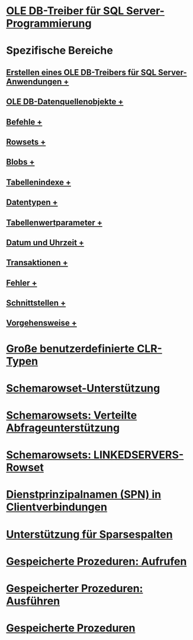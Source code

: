 # [OLE DB-Treiber für SQL Server-Programmierung](oledb-driver-for-sql-server-programming.md)

# Spezifische Bereiche
## [Erstellen eines OLE DB-Treibers für SQL Server-Anwendungen +](../../oledb/ole-db-driver/creating-a-oledb-driver-for-sql-server-application.md)
## [OLE DB-Datenquellenobjekte +](../../oledb/ole-db-data-source-objects/data-source-objects-ole-db.md)
## [Befehle +](../../oledb/ole-db-commands/commands.md)
## [Rowsets +](../../oledb/ole-db-rowsets/rowsets.md)
## [Blobs +](../../oledb/ole-db-blobs/blobs-and-ole-objects.md)
## [Tabellenindexe +](../../oledb/ole-db-tables-indexes/tables-and-indexes.md)
## [Datentypen +](../../oledb/ole-db-data-types/data-types-ole-db.md)
## [Tabellenwertparameter +](../../oledb/ole-db-table-valued-parameters/table-valued-parameters-ole-db.md)
## [Datum und Uhrzeit +](../../oledb/ole-db-date-time/date-and-time-improvements-ole-db.md)
## [Transaktionen +](../../oledb/ole-db-transactions/transactions.md)
## [Fehler +](../../oledb/ole-db-errors/errors.md)
## [Schnittstellen +](../../oledb/ole-db-interfaces/oledb-driver-for-sql-server-ole-db-interfaces.md)
## [Vorgehensweise +](../../oledb/ole-db-how-to/ole-db-how-to-topics.md)

# [Große benutzerdefinierte CLR-Typen](large-clr-user-defined-types-ole-db.md)
# [Schemarowset-Unterstützung](schema-rowset-support-ole-db.md)
# [Schemarowsets: Verteilte Abfrageunterstützung](schema-rowsets-distributed-query-support.md)
# [Schemarowsets: LINKEDSERVERS-Rowset](schema-rowsets-linkedservers-rowset.md)
# [Dienstprinzipalnamen (SPN) in Clientverbindungen](service-principal-names-spns-in-client-connections-ole-db.md)
# [Unterstützung für Sparsespalten](sparse-columns-support-ole-db.md)
# [Gespeicherte Prozeduren: Aufrufen](stored-procedures-calling.md)
# [Gespeicherter Prozeduren: Ausführen](stored-procedures-running.md)
# [Gespeicherte Prozeduren](stored-procedures.md)

